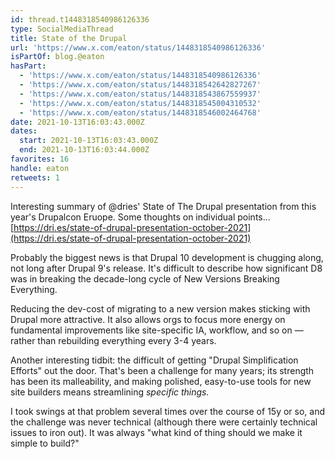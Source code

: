 ```yaml
---
id: thread.t1448318540986126336
type: SocialMediaThread
title: State of the Drupal
url: 'https://www.x.com/eaton/status/1448318540986126336'
isPartOf: blog.@eaton
hasPart:
  - 'https://www.x.com/eaton/status/1448318540986126336'
  - 'https://www.x.com/eaton/status/1448318542642827267'
  - 'https://www.x.com/eaton/status/1448318543867559937'
  - 'https://www.x.com/eaton/status/1448318545004310532'
  - 'https://www.x.com/eaton/status/1448318546002464768'
date: 2021-10-13T16:03:43.000Z
dates:
  start: 2021-10-13T16:03:43.000Z
  end: 2021-10-13T16:03:44.000Z
favorites: 16
handle: eaton
retweets: 1
---
```

Interesting summary of @dries' State of The Drupal presentation from this year's Drupalcon Eruope. Some thoughts on individual points… [https://dri.es/state-of-drupal-presentation-october-2021](https://dri.es/state-of-drupal-presentation-october-2021)

Probably the biggest news is that Drupal 10 development is chugging along, not long after Drupal 9's release. It's difficult to describe how significant D8 was in breaking the decade-long cycle of New Versions Breaking Everything.

Reducing the dev-cost of migrating to a new version makes sticking with Drupal more attractive. It also allows orgs to focus more energy on fundamental improvements like site-specific IA, workflow, and so on — rather than rebuilding everything every 3-4 years.

Another interesting tidbit: the difficult of getting "Drupal Simplification Efforts" out the door. That's been a challenge for many years; its strength has been its malleability, and making polished, easy-to-use tools for new site builders means streamlining *specific things.*

I took swings at that problem several times over the course of 15y or so, and the challenge was never technical (although there were certainly technical issues to iron out). It was always "what kind of thing should we make it simple to build?"
